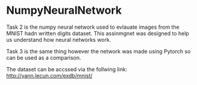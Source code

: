 # NumpyNeuralNetwork

Task 2 is the numpy neural network used to evlauate images from the MNIST hadn written digits dataset. This assinmgnet was designed to help us understand how neural networks work.

Task 3 is the same thing however the network was made using Pytorch so can be used as a comparison. 

The dataset can be accssed via the follwing link:
http://yann.lecun.com/exdb/mnist/
